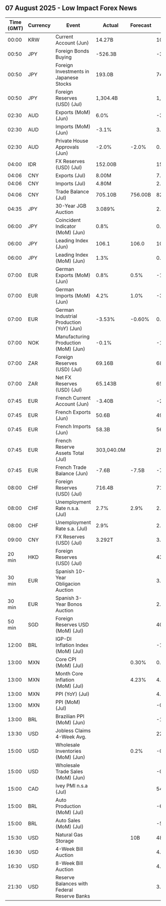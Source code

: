 ## 07 August 2025 - Low Impact Forex News

| Time (GMT) | Currency | Event | Actual | Forecast | Previous |
|------|----------|-------|--------|----------|----------|
| 00:00 | KRW | Current Account (Jun) | 14.27B |  | 10.14B |
| 00:50 | JPY | Foreign Bonds Buying | -526.3B |  | -326.3B |
| 00:50 | JPY | Foreign Investments in Japanese Stocks | 193.0B |  | 743.3B |
| 00:50 | JPY | Foreign Reserves (USD) (Jul) | 1,304.4B |  | 1,313.8B |
| 02:30 | AUD | Exports (MoM) (Jun) | 6.0% |  | -3.0% |
| 02:30 | AUD | Imports (MoM) (Jun) | -3.1% |  | 3.3% |
| 02:30 | AUD | Private House Approvals (Jun) | -2.0% | -2.0% | 0.5% |
| 04:00 | IDR | FX Reserves (USD) (Jul) | 152.00B |  | 152.60B |
| 04:06 | CNY | Exports (Jul) | 8.00M |  | 7.20M |
| 04:06 | CNY | Imports (Jul) | 4.80M |  | 2.40M |
| 04:06 | CNY | Trade Balance (Jul) | 705.10B | 756.00B | 825.97B |
| 04:35 | JPY | 30-Year JGB Auction | 3.089% |  | 2.808% |
| 06:00 | JPY | Coincident Indicator (MoM) (Jun) | 0.8% |  | 0.0% |
| 06:00 | JPY | Leading Index (Jun) | 106.1 | 106.0 | 104.8 |
| 06:00 | JPY | Leading Index (MoM) (Jun) | 1.3% |  | 0.6% |
| 07:00 | EUR | German Exports (MoM) (Jun) | 0.8% | 0.5% | -1.4% |
| 07:00 | EUR | German Imports (MoM) (Jun) | 4.2% | 1.0% | -3.9% |
| 07:00 | EUR | German Industrial Production (YoY) (Jun) | -3.53% | -0.60% | 0.00% |
| 07:00 | NOK | Manufacturing Production (MoM) (Jun) | -0.1% |  | -1.6% |
| 07:00 | ZAR | Foreign Reserves (USD) (Jul) | 69.16B |  | 68.42B |
| 07:00 | ZAR | Net FX Reserves (USD) (Jul) | 65.143B |  | 65.216B |
| 07:45 | EUR | French Current Account (Jun) | -3.40B |  | -2.60B |
| 07:45 | EUR | French Exports (Jun) | 50.6B |  | 49.0B |
| 07:45 | EUR | French Imports (Jun) | 58.3B |  | 56.6B |
| 07:45 | EUR | French Reserve Assets Total (Jul) | 303,040.0M |  | 294,723.0M |
| 07:45 | EUR | French Trade Balance (Jun) | -7.6B | -7.5B | -7.6B |
| 08:00 | CHF | Foreign Reserves (USD) (Jul) | 716.4B |  | 713.1B |
| 08:00 | CHF | Unemployment Rate n.s.a. (Jul) | 2.7% | 2.9% | 2.7% |
| 08:00 | CHF | Unemployment Rate s.a. (Jul) | 2.9% |  | 2.9% |
| 09:00 | CNY | FX Reserves (USD) (Jul) | 3.292T |  | 3.317T |
| 20 min | HKD | Foreign Reserves (USD) (Jul) |  |  | 431.90B |
| 30 min | EUR | Spanish 10-Year Obligacion Auction |  |  | 3.303% |
| 30 min | EUR | Spanish 3-Year Bonos Auction |  |  | 2.159% |
| 50 min | SGD | Foreign Reserves USD (MoM) (Jul) |  |  | 405.0B |
| 12:00 | BRL | IGP-DI Inflation Index (MoM) (Jul) |  |  | -1.80% |
| 13:00 | MXN | Core CPI (MoM) (Jul) |  | 0.30% | 0.39% |
| 13:00 | MXN | Month Core Inflation (MoM) (Jul) |  | 4.23% | 4.24% |
| 13:00 | MXN | PPI (YoY) (Jul) |  |  | 4.90% |
| 13:00 | MXN | PPI (MoM) (Jul) |  |  | -0.10% |
| 13:00 | BRL | Brazilian PPI (MoM) (Jun) |  |  | -1.29% |
| 13:30 | USD | Jobless Claims 4-Week Avg. |  |  | 221.00K |
| 15:00 | USD | Wholesale Inventories (MoM) (Jun) |  | 0.2% | -0.3% |
| 15:00 | USD | Wholesale Trade Sales (MoM) (Jun) |  |  | -0.3% |
| 15:00 | CAD | Ivey PMI n.s.a (Jul) |  |  | 54.6 |
| 15:00 | BRL | Auto Production (MoM) (Jul) |  |  | -6.5% |
| 15:00 | BRL | Auto Sales (MoM) (Jul) |  |  | -5.7% |
| 15:30 | USD | Natural Gas Storage |  | 10B | 48B |
| 16:30 | USD | 4-Week Bill Auction |  |  | 4.290% |
| 16:30 | USD | 8-Week Bill Auction |  |  | 4.290% |
| 21:30 | USD | Reserve Balances with Federal Reserve Banks |  |  | 3.300T |
